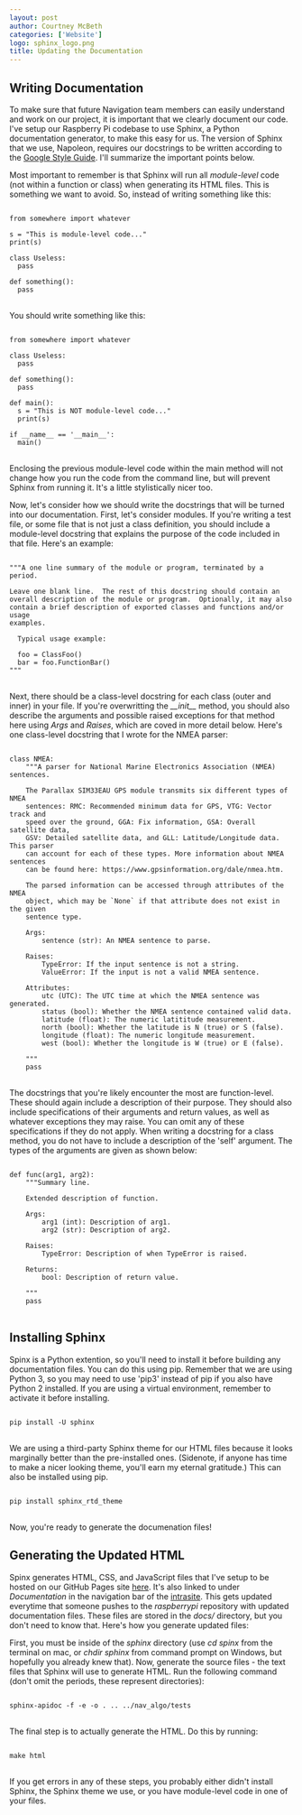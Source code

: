 ```yaml
---
layout: post
author: Courtney McBeth
categories: ['Website']
logo: sphinx_logo.png
title: Updating the Documentation
---
```


<link rel="stylesheet" href="{{site.baseurl}}/css/code_styles/googlecode.css">
<script src="{{site.baseurl}}/js/highlight.pack.js"></script>
<script>hljs.initHighlightingOnLoad();</script>

## Writing Documentation
To make sure that future Navigation team members can easily understand and work on our project, it is important that we clearly document our code. I've setup our Raspberry Pi codebase to use Sphinx, a Python documentation generator, to make this easy for us. The version of Sphinx that we use, Napoleon, requires our docstrings to be written according to the [Google Style Guide](https://github.com/google/styleguide/blob/gh-pages/pyguide.md#38-comments-and-docstrings). I'll summarize the important points below.

Most important to remember is that Sphinx will run all _module-level_ code (not within a function or class) when generating its HTML files. This is something we want to avoid. So, instead of writing something like this:

<pre>
<code class="python">
from somewhere import whatever

s = "This is module-level code..."
print(s)

class Useless:
  pass

def something():
  pass
</code>
</pre>

You should write something like this:

<pre>
<code class="python">
from somewhere import whatever

class Useless:
  pass

def something():
  pass

def main():
  s = "This is NOT module-level code..."
  print(s)

if __name__ == '__main__':
  main()
</code>
</pre>

Enclosing the previous module-level code within the main method will not change how you run the code from the command line, but will prevent Sphinx from running it. It's a little stylistically nicer too.

Now, let's consider how we should write the docstrings that will be turned into our documentation. First, let's consider modules. If you're writing a test file, or some file that is not just a class definition, you should include a module-level docstring that explains the purpose of the code included in that file. Here's an example:

<pre>
<code class="python">
"""A one line summary of the module or program, terminated by a period.

Leave one blank line.  The rest of this docstring should contain an
overall description of the module or program.  Optionally, it may also
contain a brief description of exported classes and functions and/or usage
examples.

  Typical usage example:

  foo = ClassFoo()
  bar = foo.FunctionBar()
"""
</code>
</pre>

Next, there should be a class-level docstring for each class (outer and inner) in your file. If you're overwritting the *\_\_init\_\_* method, you should also describe the arguments and possible raised exceptions for that method here using *Args* and *Raises*, which are coved in more detail below. Here's one class-level docstring that I wrote for the NMEA parser:

<pre>
<code class="python">
class NMEA:
    """A parser for National Marine Electronics Association (NMEA) sentences.

    The Parallax SIM33EAU GPS module transmits six different types of NMEA
    sentences: RMC: Recommended minimum data for GPS, VTG: Vector track and 
    speed over the ground, GGA: Fix information, GSA: Overall satellite data, 
    GSV: Detailed satellite data, and GLL: Latitude/Longitude data. This parser 
    can account for each of these types. More information about NMEA sentences
    can be found here: https://www.gpsinformation.org/dale/nmea.htm.

    The parsed information can be accessed through attributes of the NMEA
    object, which may be `None` if that attribute does not exist in the given
    sentence type.

    Args:
        sentence (str): An NMEA sentence to parse.
    
    Raises:
        TypeError: If the input sentence is not a string.
        ValueError: If the input is not a valid NMEA sentence.

    Attributes:
        utc (UTC): The UTC time at which the NMEA sentence was generated.
        status (bool): Whether the NMEA sentence contained valid data.
        latitude (float): The numeric latititude measurement.
        north (bool): Whether the latitude is N (true) or S (false).
        longitude (float): The numeric longitude measurement.
        west (bool): Whether the longitude is W (true) or E (false).

    """
    pass
</code>
</pre>

The docstrings that you're likely encounter the most are function-level. These should again include a description of their purpose. They should also include specifications of their arguments and return values, as well as whatever exceptions they may raise. You can omit any of these specifications if they do not apply. When writing a docstring for a class method, you do not have to include a description of the 'self' argument. The types of the arguments are given as shown below:

<pre>
<code class="python">
def func(arg1, arg2):
    """Summary line.

    Extended description of function.

    Args:
        arg1 (int): Description of arg1.
        arg2 (str): Description of arg2.

    Raises:
        TypeError: Description of when TypeError is raised.

    Returns:
        bool: Description of return value.

    """
    pass
</code>
</pre>

## Installing Sphinx
Spinx is a Python extention, so you'll need to install it before building any documentation files. You can do this using pip. Remember that we are using Python 3, so you may need to use 'pip3' instead of pip if you also have Python 2 installed. If you are using a virtual environment, remember to activate it before installing.

<pre>
<code class="shell">
pip install -U sphinx
</code>
</pre>

We are using a third-party Sphinx theme for our HTML files because it looks marginally better than the pre-installed ones. (Sidenote, if anyone has time to make a nicer looking theme, you'll earn my eternal gratitude.) This can also be installed using pip.

<pre>
<code class="shell">
pip install sphinx_rtd_theme
</code>
</pre>

Now, you're ready to generate the documenation files!

## Generating the Updated HTML
Spinx generates HTML, CSS, and JavaScript files that I've setup to be hosted on our GitHub Pages site [here](https://cusail-navigation.github.io/raspberrypi/html/index.html). It's also linked to under _Documentation_ in the navigation bar of the [intrasite](https://cusail-navigation.github.io/intrasite/). This gets updated everytime that someone pushes to the *raspberrypi* repository with updated documentation files. These files are stored in the _docs/_ directory, but you don't need to know that. Here's how you generate updated files:

First, you must be inside of the _sphinx_ directory (use *cd spinx* from the terminal on mac, or *chdir sphinx* from command prompt on Windows, but hopefully you already knew that). Now, generate the source files - the text files that Sphinx will use to generate HTML. Run the following command (don't omit the periods, these represent directories):

<pre>
<code class="shell">
sphinx-apidoc -f -e -o . .. ../nav_algo/tests
</code>
</pre>

The final step is to actually generate the HTML. Do this by running:

<pre>
<code class="shell">
make html
</code>
</pre>

If you get errors in any of these steps, you probably either didn't install Sphinx, the Sphinx theme we use, or you have module-level code in one of your files.